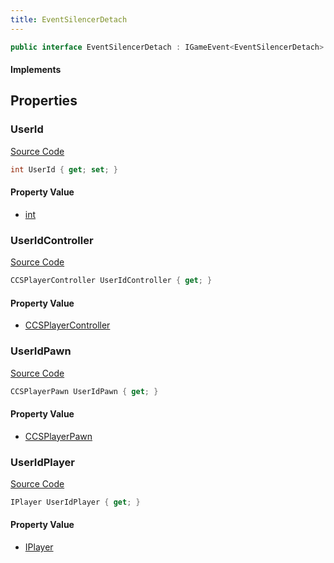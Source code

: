 ```yaml
---
title: EventSilencerDetach
---
```


```csharp
public interface EventSilencerDetach : IGameEvent<EventSilencerDetach>
```

#### Implements

## Properties

### UserId

[Source Code](https://github.com/swiftly-solution/swiftlys2/blob/main/managed/src/SwiftlyS2.Generated/GameEvents/Interfaces/EventSilencerDetach.cs#L37)

```csharp
int UserId { get; set; }
```

#### Property Value

- [int](https://learn.microsoft.com/dotnet/api/system.int32)

### UserIdController

[Source Code](https://github.com/swiftly-solution/swiftlys2/blob/main/managed/src/SwiftlyS2.Generated/GameEvents/Interfaces/EventSilencerDetach.cs#L22)

```csharp
CCSPlayerController UserIdController { get; }
```

#### Property Value

- [CCSPlayerController](/docs/api/shared/schemadefinitions/ccsplayercontroller)

### UserIdPawn

[Source Code](https://github.com/swiftly-solution/swiftlys2/blob/main/managed/src/SwiftlyS2.Generated/GameEvents/Interfaces/EventSilencerDetach.cs#L28)

```csharp
CCSPlayerPawn UserIdPawn { get; }
```

#### Property Value

- [CCSPlayerPawn](/docs/api/shared/schemadefinitions/ccsplayerpawn)

### UserIdPlayer

[Source Code](https://github.com/swiftly-solution/swiftlys2/blob/main/managed/src/SwiftlyS2.Generated/GameEvents/Interfaces/EventSilencerDetach.cs#L31)

```csharp
IPlayer UserIdPlayer { get; }
```

#### Property Value

- [IPlayer](/docs/api/shared/players/iplayer)

